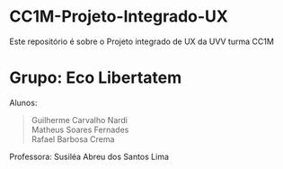 # CC1M-Projeto-Integrado-UX
Este repositório é sobre o Projeto integrado de UX da UVV turma CC1M

# Grupo: Eco Libertatem
Alunos:
> Guilherme Carvalho Nardi   
> Matheus Soares Fernades   
> Rafael Barbosa Crema   

Professora: Susiléa Abreu dos Santos Lima

